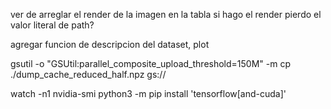 ver de arreglar el render de la imagen en la tabla
si hago el render pierdo el valor literal de path?

agregar funcion de descripcion del dataset, plot


gsutil -o "GSUtil:parallel_composite_upload_threshold=150M" -m cp ./dump_cache_reduced_half.npz gs://


watch -n1 nvidia-smi
python3 -m pip install 'tensorflow[and-cuda]'
